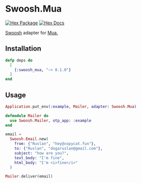 # Swoosh.Mua

[![Hex Package](https://img.shields.io/hexpm/v/swoosh_mua.svg)](https://hex.pm/packages/swoosh_mua)
[![Hex Docs](https://img.shields.io/badge/hex-docs-blue.svg)](https://hexdocs.pm/swoosh_mua)

[Swoosh](https://github.com/swoosh/swoosh) adapter for [Mua.](https://github.com/ruslandoga/mua)

## Installation

```elixir
defp deps do
  [
    {:swoosh_mua, "~> 0.1.0"}
  ]
end
```

## Usage

```elixir
Application.put_env(:example, Mailer, adapter: Swoosh.Mua)

defmodule Mailer do
  use Swoosh.Mailer, otp_app: :example
end

email =
  Swoosh.Email.new(
    from: {"Ruslan", "hey@copycat.fun"},
    to: {"Ruslan", "dogaruslan@gmail.com"},
    subject: "how are you?",
    text_body: "I'm fine",
    html_body: "I'm <i>fine</i>"
  )

Mailer.deliver(email)
```
